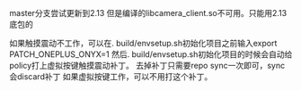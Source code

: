 master分支尝试更新到2.13 但是编译的libcamera_client.so不可用。只能用2.13底包的

如果触摸震动不工作，可以在. build/envsetup.sh初始化项目之前输入export PATCH_ONEPLUS_ONYX=1
然后. build/envsetup.sh初始化项目的时候会自动给policy打上虚拟按键触摸震动补丁。
去掉补丁只需要repo sync一次即可，sync会discard补丁
如果虚拟按键工作，可以不用打这个补丁。
